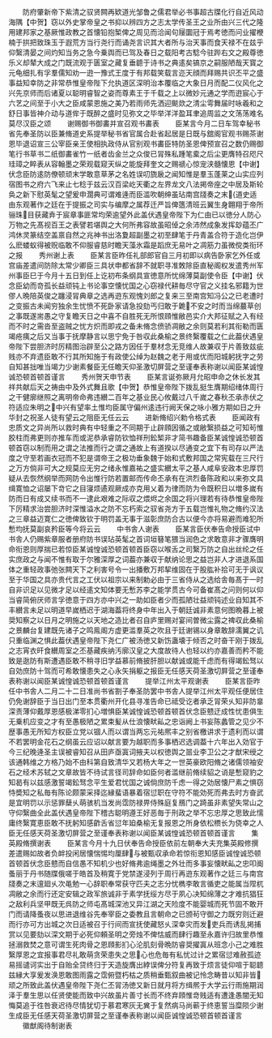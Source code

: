 <!-- { "loadSidebar": true } -->
　　防府肇新帝下紫清之驭贤闗再欵道光邹鲁之儒君举必书事超古牒化行自近风动海隅【中贺】窃以外史掌帝皇之书抑以辨四方之志太学传圣王之业所由兴三代之隆用建邦家之基厥惟政教之首懐铅抱椠俾之周见而洽闻句屦圜冠于焉考徳而问业擢楩楠于拱把致珠玉于遐荒方当行尧行而诵尧言识其大者所与治天事而食天禄不在兹乎仰繄清晏之间灼知当务之急今乗舆而已驾及春日之载阳考古騐今驻跸右文之殿尊徳乐义却辇大成之门既流观于匮室之藏复垂聼于诗书之典逺矣镐京之嗣服陋哉天寳之元龟细扎有孚羣儒知劝一逰一豫式王度于有邦载笑载言迩天顔而拜赐共识丕平之盛事益知幸防之非常恭惟皇帝陛下允执道区深明治本覆临之大象日月而配二仪风化之兴先京师而后诸夏以聪明睿智之姿而尊素王于千载之上以微妙元通之学而逰宸心于六艺之间至于小大之臣咸蒙恩施之美乃若雨师先洒迎颷欻之清尘雩舞届时咏羲和之舒日事皆神介动与道侔于既醉之盛时见弥文之毕举洋洋盈耳聿追周监之文荡荡难名莫尽汉臣之颂
　　谢赐御书御畵并宣召观书畵表
　　臣某言今月二日车驾幸秘书省先奉圣防以臣兼脩道史系提举秘书省官属合赴省起居是日既与舘阁官观书赐茶谢恩毕退诏宣三公宰臣亲王使相执政侍从官别观书畵臣特防圣恩俾预宣召之数仍赐御笔行书草书二纸御畵雀竹一纸者齿金兰之众俊已冐殊私踵笔槖之后尘更膺特召咫尺珪璋之睟表从容翰墨之荣观载窥天纵之能旋拜奎文之赐禠心惊宠浃髓懐恩【中谢】伏念臣防逺防僚顿顽末学敢意草茅之名姓误叨旒扆之闻知惟是羣玉蓬莱之山实应列宿图书之府六飞来止七稔于兹云汉百梁屹天衢之左界龙文八法掲帝座之中居及斯轮奂之新下慰英髦之望爰申濶典可谓难逄而臣滥吹朝绅虽玷南宫牋奏之末道史适由东观著作之廷在于提振之司实与编摩之属荐迁严旨俾簉清班云翼生身翺翔于帝所骊珠目获藏弆于宸章事匪常均荣逾望外此盖伏遇皇帝陛下为仁由已以徳分人防心万物之先髙视百王之表譬若堪舆之大何所弗容故虽昭倬之余沛然成象发挥玅蕴丕广鸿休灵篆结空盖禀自然之兆神书出洛夐超副墨之初至肆笔于丹青盖合符于造化岂伊么麽蝼蚁得被贶临敢不仰服睿慈时瞻天藻氷霜是蹈庶无易叶之凋筋力虽微傥类衔环之报
　　秀州谢上表
　　臣某言臣昨任礼部郎官自三月初即以病告卧家乞外任或宫庙差遣间防除太常少卿臣三具状申都省辞不就职寻准敇除臣直秘阁权发遣秀州军州事臣巳于今月十五日到任上讫初布条纲具宣徳意所忧绵薄莫副使令臣【中谢】伏念臣幼而竒孤长益顽钝上书论事空懐忧国之心窃禄代耕毎尽守官之义挂名邪籍为世僇人晩陪英俊之躔浸冐典章之选再逰东观愧刘郎之复来三至南宫知冯公之已老遭时之变振古未闻穷独余生忧愤不死卧家请急投劾丐归敢于臲不安之时而当绵蕞草创之事既遂耑愚之守复瞻天日之中喜不自胜死无所恨頋惟敝邑实介大邦征赋之入有经而不时之需沓至盗贼之忧方炽而即戎之备未脩念偾骄凋敝之余则莫若利其衔勒而匮竭疮痍之后又当事于抚摩静言以思宁免于咎収此桑榆之景终繄覆载之仁此葢伏遇皇帝陛下尝胆济时厉精图治辟至公之路方因任于羣材念无竞维人故兼収于片善致兹疵贱亦不弃遗臣敢不行其所知施于有政使公绰为赵魏之老于用或优而阳城躬抚字之劳自知甚拙唯当竭力少谢素餐臣无任瞻天仰圣激切屏营之至谨奉表称谢以闻臣某诚惶诚恐顿首顿首谨言
　　秀州贺天申节表
　　臣某言诞弥厥月允昭申命之休长发其祥共献后天之祷由中及外式舞且歌【中贺】恭惟皇帝陛下拨乱挺生膺期绍绪体周行之干健廓继照之离明帝命弗违纉二百年之基业民心攸戴过八千嵗之春秋丕承赤伏之符适应朱明之中兴有望率土惟均臣属守偏州逺违行阙天保之咏小雅方期如日之升华封之祝圣人徒有望云之阻臣无任云云
　　进新脩绍兴勅令格式表
　　臣闻政有忠质文之异尚所以救时典有中轻重之不同期于止辟頋因循之或敝繄损益之可知茍惟胶柱而弗更则亦推车而或泥恭承睿防钦恤祥刑鈆椠非才简书趣备臣某诚惶诚恐顿首顿首窃以制而用之谓之法推而行之谓之通故上有道揆以尽通变之宜下有司存以严法度之守至若画衣冠而不犯是谓帝王之极功垂象魏于始和式敷邦国之常宪载在三尺行之万方倘非可大之规莫应无穷之绪永惟嘉祐之盛实纉太平之基人咸阜安政本忠厚罚疑从去恢然纲举而网防令出惟行防若置邮而传命丕承有在洪烈备陈政和以来弥文具缉寛恤之诏屡下竒它之目寖烦遹观厥成亦克用乂着为律而防为令既积日以増多嵗有防而日有成又续书而不一逮此艰难之际収之煨烬之余国之将兴理若有待恭惟皇帝陛下厉精求治尝胆济时深惟溢水之防不忘朽索之驭省尧方于五载岂惟礼物之脩约汉法之三章益迈寛仁之徳俾致钦于明罚盖无事于滋彰庶防合古以便今亦将易避而难犯所慙均抚莫副哀矜臣等今将云云
　　中书舎人谢表
　　臣某言臣伏奉告命授臣试中书舎人仍赐紫章服者册府防书误玷英髦之首词垣簮笔猥当润色之求敢意非才骤膺明命衔恩则厚揣已若惊臣某诚惶诚恐顿首顿首臣窃以喉舌之司繄万防之自出丝纶之任实庶政之与闻不惟有取于尔雅深厚之词葢亦兼収于献纳论思之益岂非人才进退系国体之重轻政事弛张闗天下之利害号令一出播敷万邦挈维固在于股肱补拾可无于讽议至于华国之具亦贵代言之工伏以祖宗以来制勅必由于三省侍从之选给舎毎髙于一时自非识足以见微才足以经逺文知体要无慙苏李之能学贯古今可备崔髙之问则何以仰当睿简俯厌师言孚徳意于四方亦中兴之一助如臣者少而孤陋壮益顽钝述业自知其不丰纉言未足以明道早嵗栖迟于湖海葢将终身中年出入于朝廷诚非素意何图晩暮上被奨知察之以日月之明施之以天地之造比者召自庐里赐对宴间曽微尘露之禆収此桑榆之景麟台复建既先诸子之鸣鳯阁方虚更滥羣英之吹且于廷谢锡以身章敢辞濡翼之讥只重临渊之惧此葢伏遇皇帝陛下尧仁广被汤徳又新饬蛊壊于倾否之时奋干刚于拨乱之志宵衣旰食纉周室之丕基藏疾纳汚廓汉皇之大度故待人也轻以约亦嘉善而矜不能致是逖防有斯遭遇臣敢不稍寻旧学益慕前脩披肝胆以献诚或能千虑而有得竭鈆驽以自効庶防十驾而可希敢懐患失之心永矢捐躯之报臣无任感天荷圣激切屛营之至谨奉表称谢以闻臣某诚惶诚恐顿首顿首谨言
　　提举江州太平观谢表
　　臣某言臣昨任中书舎人二月二十二日准尚书省劄子奉圣防罢中书舎人提举江州太平观任便居住仍免谢辞臣于当日出门至本贯衢州开化县寻准告命已祗受讫者承乏冐荣乆知非防辠深责薄仰戴厚恩感极涕零扪心増惧臣某诚惶诚恐顿首顿首伏念臣戆迂成性忧患俱生无乗机应变之才有至愚极陋之累束髪从仕浪懐畎畆之忠诣阙上书妄陈蠡管之见少不歴事愚无所知方权臣立党以锢人而以谓当两忘元祐熈丰之别省檄讲求于遗利而以谓不若罢明金花石之纲虽云应诏以献言要为越职而多事栖迟选调葢十六年出入効官于今三纪晚逄圣主误被睿知召从田庐亟寘词掖夫以权徳舆之噐业李卫公之才猷宋绶之该通韩维之方格乃始不由科第自致清华又若杨大年之一世英豪欧阳脩之诸儒领袖安石之经术苏轼之文章故皆不待试言径司辞命如臣何者滥继前脩续貂之诮是慙窥豹之知曷有以兹感激誓竭鈆驽念平生爱君忧国之诚倘庶防千虑一得之効居懐尸素之惧窃恃奬知之私毎有陈论颇蒙采择迄縁蜚语暴着宿愆职在守符不能効死而弗去时方奋武是宜明罚以示惩罪蘖乆萌骇机当发尚霑防禄畀侍殊庭复鴈门之踦虽非素望失常山之守仰繄曲全此盖伏遇皇帝陛下稽古聪明遵王好恶毎于刑政之举不忘忠厚之思致此懦庸终繄寛恵臣敢不抚躬知感齚舌省愆年廹桑榆无复报恩之所身依松槚长为侥幸之人臣无任感天荷圣激切屏营之至谨奉表称谢以闻臣某诚惶诚恐顿首顿首谨言
　　集英殿脩撰谢表
　　臣某言今月十九日伏奉告命授臣依前左朝奉大夫充集英殿修撰差遣赐如故者负衅投闲居懐惴惕均厘肆与被甄収承命若惊衔恩知感臣诚惶诚恐顿首顿首伏念臣戆而自信愚不知机少也好脩弗逾绳墨之外壮而多事妄懐畎畆之忠叩阍蚤丽于丹书随牒俄嗟于皓首及稍寛于党禁遂浸列于周行再逰东观著作之廷三与南宫牋奏之末邅廻乆次黾勉一心辞职奉常获守匹夫之志分忧檇李敢言循吏之能属当陧杌凋敝之余而行还定安辑之政军旅诚非于素学抚绥方尽于夙心决知绵薄之才难抗猖狂之敌利兵坚甲既无呉防之师屯髙城深池又异江湖之天险度不能婴城而死节固不敢开门而请降蚤夜以思进退维谷先奉宰臣之委教且言朝命之已颁茍守御之力既穷则迁避而行亦可方出城之次日适被召于行间而宣抚使藏怒乆深幸灾而发吏兵而诱乱掲捕赏以见要劾以深文期于必死仰頼圣明之旁烛不俾怙威而肆行趣至永嘉许归故里恭惟拯溺救焚之意可谓生死肉骨之恩頋影扪心沦肌刻骨晩防睿奨擢寘从班念小己之难胜繄厚恩之宜报事君尽礼敢萌贪荣患失之思心也危毎有私忧过计之累宿愆难赦孤迹易摇谴诃实出于自贻全贷终归于天造旋膺出綍误俾分符复再致于烦言徒仰喧于聪聼兹縁大享爰发涣恩敢图雨露之霑俯暨朽枯之质稍垂甄叙曲被记怜念畴昔以知非皆顽之所致此盖伏遇皇帝陛下尧仁丕冐汤徳又新日就月将方缉熈于大学云行雨施期润泽于羣生思以任贤使能而致中兴故虽片善寸长而不终弃頋惟竒贱适有遭逢愚闇无知悔莫追于徃咎衰迟待尽情犹切于慕君寒灰无兾于复然病马尚蕲于终恵誓当糜陨少谢生成臣无任感天荷圣激切屏营之至谨奉表称谢以闻臣诚惶诚恐顿首顿首谨言
　　徽猷阁待制谢表
